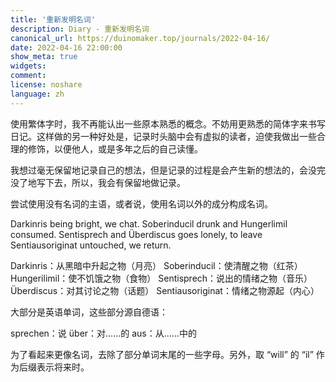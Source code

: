 ```yaml
---
title: '重新发明名词'
description: Diary - 重新发明名词
canonical_url: https://duinomaker.top/journals/2022-04-16/
date: 2022-04-16 22:00:00
show_meta: true
widgets:
comment:
license: noshare
language: zh
---
```


使用繁体字时，我不再能认出一些原本熟悉的概念。不妨用更熟悉的简体字来书写日记。这样做的另一种好处是，记录时头脑中会有虚拟的读者，迫使我做出一些合理的修饰，以便他人，或是多年之后的自己读懂。

我想过毫无保留地记录自己的想法，但是记录的过程是会产生新的想法的，会没完没了地写下去，所以，我会有保留地做记录。

尝试使用没有名词的主语，或者说，使用名词以外的成分构成名词。

Darkinris being bright, we chat. Soberinducil drunk and Hungerlimil consumed. Sentisprech and Überdiscus goes lonely, to leave Sentiausoriginat untouched, we return.

Darkinris：从黑暗中升起之物（月亮）
Soberinducil：使清醒之物（红茶）
Hungerilimil：使不饥饿之物（食物）
Sentisprech：说出的情绪之物（音乐）
Überdiscus：对其讨论之物（话题）
Sentiausoriginat：情绪之物源起（内心）

大部分是英语单词，这些部分源自德语：

sprechen：说
über：对……的
aus：从……中的

为了看起来更像名词，去除了部分单词末尾的一些字母。另外，取 “will” 的 “il” 作为后缀表示将来时。